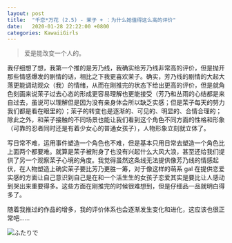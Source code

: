 ```yaml
---
layout: post
title:  "千恋*万花 (2.5) - 茉子 + ：为什么她值得这么高的评价"
date:   2020-01-28 22:22:00 +0800
categories: KawaiiGirls
---
```


> 爱是能改变一个人的。

我仔细想了想，我第一个推的是芳乃线，我确实给芳乃线非常高的评价，但是抛开那些情感爆发的剧情的话，相比之下我更喜欢茉子。确实，芳乃线的剧情的大起大落更能调动观众（我）的情绪，从而在刚推完的状态下给出更高的评价，但是就角色刻画来说茉子过去心态的形成更容易理解也更能接受（芳乃和丛雨的心结都是来自过去，虽说可以理解但是因为没有亲身体会所以缺乏实感；但是茉子每天的努力我们都是看在眼里的）；茉子的转变也是逐渐的、可见的、明显的、合情合理的；除此之外，和茉子接触的不同场景也能让我们看到这个角色不同方面的性格和形象（可靠的忍者同时还是有着少女心的普通女孩子），人物形象立刻就立体了。

写日常不难，运用事件塑造一个角色也不难，但是基本只用日常去塑造一个角色比上面两个都要难。就算是茉子被附身了也没有兴起什么大风大浪，甚至还给我们提供了另一个观察茉子心境的角度。我觉得虽然这条线无法提供像芳乃线的情感起伏，在人物塑造上确实茉子要比芳乃更胜一筹，对于像这样的萌系 gal 在提供恋爱实感的方面让自己意识到自己是在和一个活生生的女孩子恋爱其实是要比让人感动到哭出来重要得多。这些方面在刚推完的时候很难想到，但是仔细品一品就明白得多了。

随着我推过的作品的增多，我的评价体系也会逐渐发生变化和进化，这应该也很正常吧……

![ふたりで](https://i.loli.net/2020/01/28/Jx6TwifDbHaPsRC.png)

